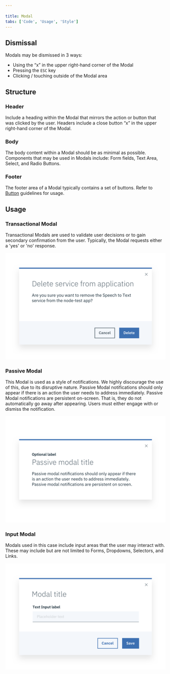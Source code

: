 ```yaml
---

title: Modal
tabs: ['Code', 'Usage', 'Style']
---
```


## Dismissal

Modals may be dismissed in 3 ways:

- Using the “x” in the upper right-hand corner of the Modal
- Pressing the `ESC` key
- Clicking / touching outside of the Modal area

## Structure

### Header

Include a heading within the Modal that mirrors the action or button that was clicked by the user. Headers include a close button “x” in the upper right-hand corner of the Modal.

### Body

The body content within a Modal should be as minimal as possible. Components that may be used in Modals include: Form fields, Text Area, Select, and Radio Buttons.

### Footer

The footer area of a Modal typically contains a set of buttons. Refer to [Button](/components/button) guidelines for usage.

## Usage

### Transactional Modal

Transactional Modals are used to validate user decisions or to gain secondary confirmation from the user. Typically, the Modal requests either a 'yes' or 'no' response.

![transactional modal](images/modal-usage-1.png)

### Passive Modal

This Modal is used as a style of notifications. We highly discourage the use of this, due to its disruptive nature. Passive Modal notifications should only appear if there is an action the user needs to address immediately. Passive Modal notifications are persistent on-screen. That is, they do not automatically go away after appearing. Users must either engage with or dismiss the notification.

![Passive modal](images/modal-usage-3.png)

### Input Modal

Modals used in this case include input areas that the user may interact with. These may include but are not limited to Forms, Dropdowns, Selectors, and Links.

![input modal](images/modal-usage-2.png)

